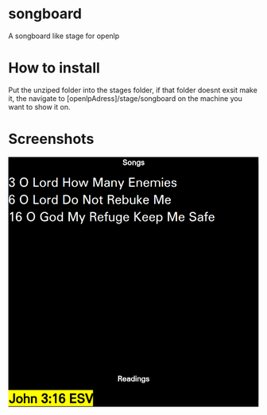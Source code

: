# songboard
A songboard like stage for openlp

How to install
===

Put the unziped folder into the stages folder, if that folder doesnt exsit make it, the navigate to [openlpAdress]/stage/songboard on the machine you want to show it on.

Screenshots
===
![](https://raw.githubusercontent.com/ioangogo/songboard/master/screenshots/openlp.png)

